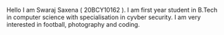 Hello I am Swaraj Saxena ( 20BCY10162 ).
I am first year student in B.Tech in computer science with specialisation in cyvber security.
I am very interested in football, photography and coding.
